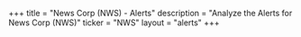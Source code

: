 +++
title = "News Corp (NWS) - Alerts"
description = "Analyze the Alerts for News Corp (NWS)"
ticker = "NWS"
layout = "alerts"
+++

